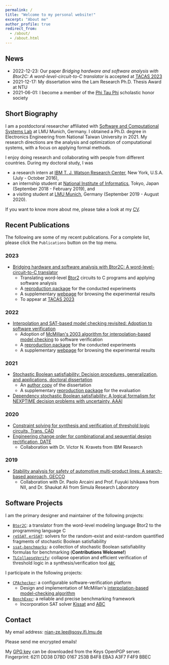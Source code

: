```yaml
---
permalink: /
title: "Welcome to my personal website!"
excerpt: "About me"
author_profile: true
redirect_from:
  - /about/
  - /about.html
---
```


## News

- 2022-12-23: Our paper _Bridging hardware and software analysis with Btor2C: A word-level-circuit-to-C translator_ is accepted at [TACAS 2023](https://www.etaps.org/2023/conferences/)
- 2021-12-17: My dissertation wins the Lam Research Ph.D. Thesis Award at NTU
- 2021-06-01: I become a member of the [Phi Tau Phi](http://www.phitauphi.org.tw/) scholastic honor society

## Short Biography

I am a postdoctoral researcher affiliated with [Software and Computational Systems Lab](https://www.sosy-lab.org/) at LMU Munich, Germany.
I obtained a Ph.D. degree in Electronics Engineering from National Taiwan University in 2021.
My research directions are the analysis and optimization of computational systems, with a focus on applying formal methods.

I enjoy doing research and collaborating with people from different countries.
During my doctoral study, I was

- a research intern at
  [IBM T. J. Watson Research Center](https://www.research.ibm.com/labs/watson/), New York, U.S.A. (July - October 2016),
- an internship student at [National Institute of Informatics](https://www.nii.ac.jp/en/), Tokyo, Japan (September 2018 - February 2019), and
- a visiting student at [LMU Munich](https://www.lmu.de/en/), Germany (September 2019 - August 2020).

If you want to know more about me, please take a look at my [CV](../files/Nian-Ze.Lee.CV.pdf).

## Recent Publications

The following are some of my recent publications.
For a complete list, please click the `Publications` button on the top menu.

### 2023

- [Bridging hardware and software analysis with Btor2C: A word-level-circuit-to-C translator](https://www.sosy-lab.org/research/btor2c/Bridging_Hardware_and_Software_Analysis_with_Btor2C.pdf)
  - Translating word-level [Btor2](https://doi.org/10.1007/978-3-319-96145-3_32) circuits to C programs and applying software analysis
  - A [reproduction package](https://doi.org/10.5281/zenodo.7551707) for the conducted experiments
  - A supplementary [webpage](https://www.sosy-lab.org/research/btor2c/) for browsing the experimental results
  - To appear at [TACAS 2023](https://www.etaps.org/2023/conferences/)

### 2022

- [Interpolation and SAT-based model checking revisited: Adoption to software verification](https://arxiv.org/abs/2208.05046)
  - Adoption of [McMillan's 2003 algorithm for interpolation-based model checking](https://doi.org/10.1007/978-3-540-45069-6_1) to software verification
  - A [reproduction package](https://doi.org/10.5281/zenodo.6700515) for the conducted experiments
  - A supplementary [webpage](https://www.sosy-lab.org/research/cpa-imc/) for browsing the experimental results

### 2021

- [Stochastic Boolean satisfiability: Decision procedures, generalization, and applications, doctoral dissertation](http://dx.doi.org/10.6342%2fNTU202101397)
  - An [author copy](../files/Nian-Ze.Lee.Dissertation-secure.pdf) of the dissertation
  - A supplementary [reproduction package](https://doi.org/10.5281/zenodo.5084147) for the evaluation
- [Dependency stochastic Boolean satisfiability: A logical formalism for NEXPTIME decision problems with uncertainty, AAAI](https://ojs.aaai.org/index.php/AAAI/article/view/16506)

### 2020

- [Constraint solving for synthesis and verification of threshold logic circuits, Trans. CAD](https://doi.org/10.1109/TCAD.2020.3015441)
- [Engineering change order for combinational and sequential design rectification, DATE](https://doi.org/10.23919/DATE48585.2020.9116504)
  - Collaboration with Dr. Victor N. Kravets from IBM Research

### 2019

- [Stability analysis for safety of automotive multi-product lines: A search-based approach, GECCO](https://doi.org/10.1145/3321707.3321755)
  - Collaboration with Dr. Paolo Arcaini and Prof. Fuyuki Ishikawa from NII, and Dr. Shaukat Ali from Simula Research Laboratory

## Software Projects

I am the primary designer and maintainer of the following projects:

- [`Btor2C`](https://gitlab.com/sosy-lab/software/btor2c): a translator from the word-level modeling language Btor2 to the programming language C
- [`reSSAT`, `erSSAT`](https://github.com/NTU-ALComLab/ssatABC): solvers for the random-exist and exist-random quantified fragments of stochastic Boolean satisfiability
- [`ssat-benchmarks`](https://github.com/NTU-ALComLab/ssat-benchmarks): a collection of stochastic Boolean satisfiability formulas for benchmarking (**Contributions Welcome!**)
- [`TLCollapseVerify`](https://github.com/NTU-ALComLab/TLCollapseVerify): collapse operation and efficient verification of threshold logic in a synthesis/verification tool [`ABC`](https://github.com/berkeley-abc/abc)

I participate in the following projects:

- [`CPAchecker`](https://gitlab.com/sosy-lab/software/cpachecker): a configurable software-verification platform
  - Design and implementation of McMillan's [interpolation-based model-checking algorithm](https://link.springer.com/chapter/10.1007/978-3-540-45069-6_1)
- [`BenchExec`](https://github.com/sosy-lab/benchexec): a reliable and precise benchmarking framework
  - Incorporation SAT solver [Kissat](https://github.com/arminbiere/kissat) and [ABC](https://github.com/berkeley-abc/abc)

## Contact

My email address: nian-ze.lee@sosy.ifi.lmu.de

Please send me encrypted emails!

My [GPG key](https://keys.openpgp.org/vks/v1/by-fingerprint/6211DD38D7BD0167253BB4F8EBA3A3F7F4F9BBEC) can be downloaded from the Keys OpenPGP server.
Fingerprint: 6211 DD38 D7BD 0167 253B B4F8 EBA3 A3F7 F4F9 BBEC
